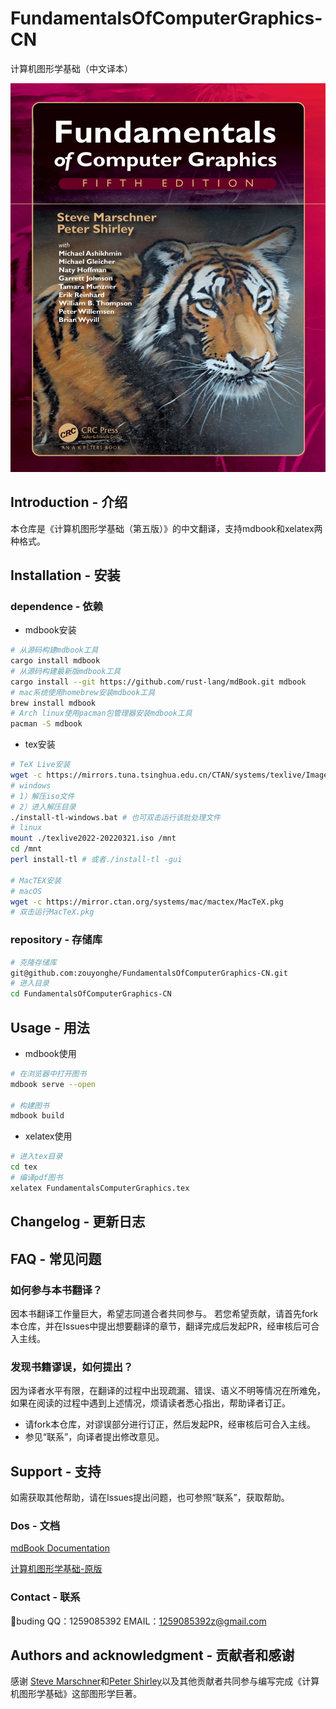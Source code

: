 # FundamentalsOfComputerGraphics-CN

计算机图形学基础（中文译本）

<img src="src/img/cover.png" style="zoom:100%;" />

## Introduction - 介绍

本仓库是《计算机图形学基础（第五版）》的中文翻译，支持mdbook和xelatex两种格式。

## Installation - 安装
###  dependence - 依赖
  - mdbook安装
```bash
# 从源码构建mdbook工具
cargo install mdbook
# 从源码构建最新版mdbook工具
cargo install --git https://github.com/rust-lang/mdBook.git mdbook
# mac系统使用homebrew安装mdbook工具
brew install mdbook
# Arch linux使用pacman包管理器安装mdbook工具
pacman -S mdbook
```
  - tex安装
```bash
# TeX Live安装
wget -c https://mirrors.tuna.tsinghua.edu.cn/CTAN/systems/texlive/Images/texlive2022-20220321.iso
# windows
# 1）解压iso文件
# 2）进入解压目录
./install-tl-windows.bat # 也可双击运行该批处理文件
# linux
mount ./texlive2022-20220321.iso /mnt
cd /mnt
perl install-tl # 或者./install-tl -gui

# MacTEX安装
# macOS
wget -c https://mirror.ctan.org/systems/mac/mactex/MacTeX.pkg
# 双击运行MacTeX.pkg
```
### repository - 存储库
```bash
# 克隆存储库
git@github.com:zouyonghe/FundamentalsOfComputerGraphics-CN.git
# 进入目录
cd FundamentalsOfComputerGraphics-CN
```

## Usage - 用法
- mdbook使用
```bash
# 在浏览器中打开图书
mdbook serve --open

# 构建图书
mdbook build
```
- xelatex使用
```bash
# 进入tex目录
cd tex
# 编译pdf图书
xelatex FundamentalsComputerGraphics.tex
```
## Changelog - 更新日志

## FAQ - 常见问题

### 如何参与本书翻译？

因本书翻译工作量巨大，希望志同道合者共同参与。
若您希望贡献，请首先fork本仓库，并在Issues中提出想要翻译的章节，翻译完成后发起PR，经审核后可合入主线。

### 发现书籍谬误，如何提出？

因为译者水平有限，在翻译的过程中出现疏漏、错误、语义不明等情况在所难免，如果在阅读的过程中遇到上述情况，烦请读者悉心指出，帮助译者订正。

- 请fork本仓库，对谬误部分进行订正，然后发起PR，经审核后可合入主线。
- 参见“联系”，向译者提出修改意见。

## Support - 支持

如需获取其他帮助，请在Issues提出问题，也可参照“联系”，获取帮助。

### Dos - 文档

[mdBook Documentation](https://rust-lang.github.io/mdBook/)

[计算机图形学基础-原版](./original/Shirley.FundamentalsComputerGraphics.pdf)

### Contact - 联系

🍮buding
QQ：1259085392
EMAIL：1259085392z@gmail.com

## Authors and acknowledgment - 贡献者和感谢

感谢 [Steve Marschner](https://www.cs.cornell.edu/\~srm/)和[Peter Shirley](https://www.petershirley.com/)以及其他贡献者共同参与编写完成《计算机图形学基础》这部图形学巨著。
